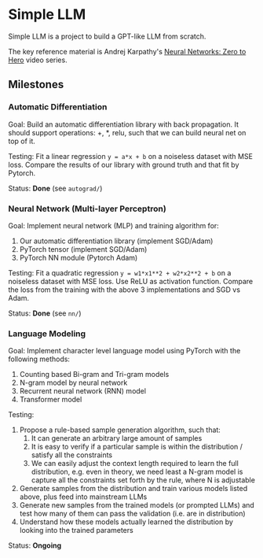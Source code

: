 # Simple LLM

Simple LLM is a project to build a GPT-like LLM from scratch.

The key reference material is Andrej Karpathy's [Neural Networks: Zero to Hero](https://www.youtube.com/playlist?list=PLAqhIrjkxbuWI23v9cThsA9GvCAUhRvKZ) video series.

## Milestones

### Automatic Differentiation

Goal: Build an automatic differentiation library with back propagation. It should support operations: +, *, relu, such that we can build neural net on top of it.

Testing: Fit a linear regression `y = a*x + b` on a noiseless dataset with MSE loss. Compare the results of our library with ground truth and that fit by Pytorch.

Status: **Done** (see `autograd/`)

### Neural Network (Multi-layer Perceptron)

Goal: Implement neural network (MLP) and training algorithm for:

1. Our automatic differentiation library (implement SGD/Adam)
2. PyTorch tensor (implement SGD/Adam)
3. PyTorch NN module (Pytorch Adam)

Testing: Fit a quadratic regression `y = w1*x1**2 + w2*x2**2 + b` on a noiseless dataset with MSE loss. Use ReLU as activation function. Compare the loss from the training with the above 3 implementations and SGD vs Adam.

Status: **Done** (see `nn/`)

### Language Modeling

Goal: Implement character level language model using PyTorch with the following methods:

1. Counting based Bi-gram and Tri-gram models
2. N-gram model by neural network
3. Recurrent neural network (RNN) model
4. Transformer model

Testing:

1. Propose a rule-based sample generation algorithm, such that:
   1. It can generate an arbitrary large amount of samples
   2. It is easy to verify if a particular sample is within the distribution / satisfy all the constraints
   3. We can easily adjust the context length required to learn the full distribution, e.g. even in theory, we need least a N-gram model is capture all the constraints set forth by the rule, where N is adjustable
2. Generate samples from the distribution and train various models listed above, plus feed into mainstream LLMs
3. Generate new samples from the trained models (or prompted LLMs) and test how many of them can pass the validation (i.e. are in distribution)
4. Understand how these models actually learned the distribution by looking into the trained parameters

Status: **Ongoing**
